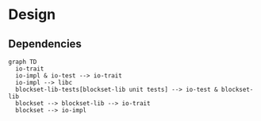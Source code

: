 # Design

## Dependencies

```mermaid
graph TD
  io-trait
  io-impl & io-test --> io-trait
  io-impl --> libc
  blockset-lib-tests[blockset-lib unit tests] --> io-test & blockset-lib
  blockset --> blockset-lib --> io-trait
  blockset --> io-impl
```
